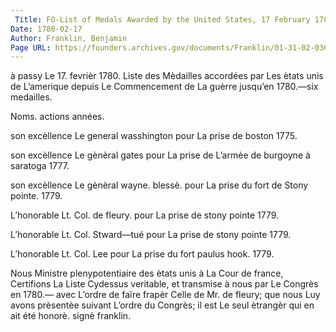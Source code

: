 ```yaml
---
 Title: FO-List of Medals Awarded by the United States, 17 February 1780
Date: 1780-02-17
Author: Franklin, Benjamin
Page URL: https://founders.archives.gov/documents/Franklin/01-31-02-0362
---
```


à passy Le 17. fevrièr 1780.
Liste des Mèdailles accordées par Les ètats unis de L’amerique depuis Le Commencement de La guèrre jusqu’en 1780.—six medailles.



Noms.
actions
années.



son excèllence Le general wasshington
pour La prise de boston
1775.


son excèllence Le gènèral gates
pour La prise de L’armèe de burgoyne à saratoga
1777.


son excèllence Le gènèral wayne. blessè.
pour La prise du fort de Stony pointe.
1779.


L’honorable Lt. Col. de fleury.
pour La prise de stony pointe
1779.


L’honorable Lt. Col. Stward—tué
pour La prise de stony pointe
1779.


L’honorable Lt. Col. Lee
pour La prise du fort paulus hook.
1779.



Nous Ministre plenypotentiaire des ètats unis à La Cour de france, Certifions La Liste Cydessus veritable, et transmise à nous par Le Congrès en 1780.— avec L’ordre de faïre frapèr Celle de Mr. de fleury; que nous Luy avons prèsentèe suivant L’ordre du Congrès; il est Le seul ètrangèr qui en ait été honorè.
signè franklin.

